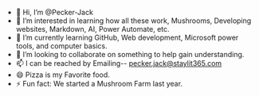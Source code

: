 - 👋 Hi, I’m @Pecker-Jack
- 👀 I’m interested in learning how all these work, Mushrooms, Developing websites, Markdown, AI, Power Automate, etc.
- 🌱 I’m currently learning GitHub, Web development, Microsoft power tools, and computer basics.
- 💞️ I’m looking to collaborate on something to help gain understanding.
- 📫 I can be reached by Emailing-- pecker.jack@staylit365.com
- 😄 Pizza is my Favorite food.
- ⚡ Fun fact: We started a Mushroom Farm last year.

<!---
Pecker-Jack/Pecker-Jack is a ✨ special ✨ repository because its `README.md` (this file) appears on your GitHub profile.
You can click the Preview link to take a look at your changes.
--->
